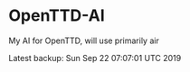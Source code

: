 # OpenTTD-AI
My AI for OpenTTD, will use primarily air

Latest backup: Sun Sep 22 07:07:01 UTC 2019
